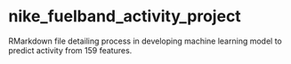 nike_fuelband_activity_project
==============================
RMarkdown file detailing process in developing machine learning model to predict activity from 159 features.
